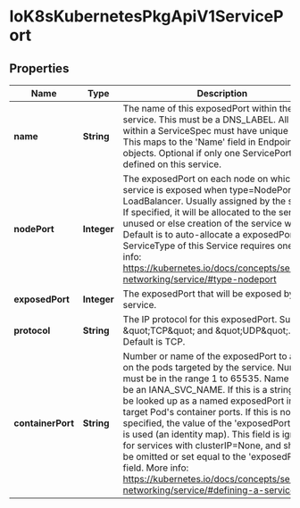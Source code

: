 
# IoK8sKubernetesPkgApiV1ServicePort

## Properties
Name | Type | Description | Notes
------------ | ------------- | ------------- | -------------
**name** | **String** | The name of this exposedPort within the service. This must be a DNS_LABEL. All ports within a ServiceSpec must have unique names. This maps to the &#39;Name&#39; field in EndpointPort objects. Optional if only one ServicePort is defined on this service. |  [optional]
**nodePort** | **Integer** | The exposedPort on each node on which this service is exposed when type&#x3D;NodePort or LoadBalancer. Usually assigned by the system. If specified, it will be allocated to the service if unused or else creation of the service will fail. Default is to auto-allocate a exposedPort if the ServiceType of this Service requires one. More info: https://kubernetes.io/docs/concepts/services-networking/service/#type-nodeport |  [optional]
**exposedPort** | **Integer** | The exposedPort that will be exposed by this service. | 
**protocol** | **String** | The IP protocol for this exposedPort. Supports \&quot;TCP\&quot; and \&quot;UDP\&quot;. Default is TCP. |  [optional]
**containerPort** | **String** | Number or name of the exposedPort to access on the pods targeted by the service. Number must be in the range 1 to 65535. Name must be an IANA_SVC_NAME. If this is a string, it will be looked up as a named exposedPort in the target Pod&#39;s container ports. If this is not specified, the value of the &#39;exposedPort&#39; field is used (an identity map). This field is ignored for services with clusterIP&#x3D;None, and should be omitted or set equal to the &#39;exposedPort&#39; field. More info: https://kubernetes.io/docs/concepts/services-networking/service/#defining-a-service |  [optional]



